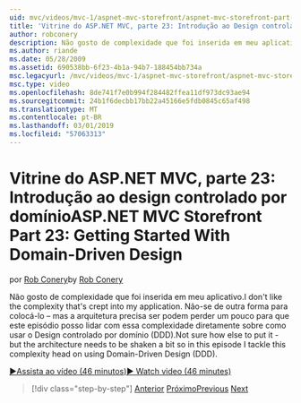 ```yaml
---
uid: mvc/videos/mvc-1/aspnet-mvc-storefront/aspnet-mvc-storefront-part-23-getting-started-with-domain-driven-design
title: 'Vitrine do ASP.NET MVC, parte 23: Introdução ao Design controlado por domínio | Microsoft Docs'
author: robconery
description: Não gosto de complexidade que foi inserida em meu aplicativo. Não-se de outra forma para colocá-lo – mas a arquitetura precisa ser podem perder um pouco, portanto, Este episódio...
ms.author: riande
ms.date: 05/28/2009
ms.assetid: 690538bb-6f23-4b1a-94b7-188454bb734a
msc.legacyurl: /mvc/videos/mvc-1/aspnet-mvc-storefront/aspnet-mvc-storefront-part-23-getting-started-with-domain-driven-design
msc.type: video
ms.openlocfilehash: 8de741f7e0b994f284482ffea11df973dc93ae94
ms.sourcegitcommit: 24b1f6decbb17bb22a45166e5fdb0845c65af498
ms.translationtype: MT
ms.contentlocale: pt-BR
ms.lasthandoff: 03/01/2019
ms.locfileid: "57063313"
---
```

<a name="aspnet-mvc-storefront-part-23-getting-started-with-domain-driven-design"></a><span data-ttu-id="29432-104">Vitrine do ASP.NET MVC, parte 23: Introdução ao design controlado por domínio</span><span class="sxs-lookup"><span data-stu-id="29432-104">ASP.NET MVC Storefront Part 23: Getting Started With Domain-Driven Design</span></span>
====================
<span data-ttu-id="29432-105">por [Rob Conery](https://github.com/robconery)</span><span class="sxs-lookup"><span data-stu-id="29432-105">by [Rob Conery](https://github.com/robconery)</span></span>

<span data-ttu-id="29432-106">Não gosto de complexidade que foi inserida em meu aplicativo.</span><span class="sxs-lookup"><span data-stu-id="29432-106">I don't like the complexity that's crept into my application.</span></span> <span data-ttu-id="29432-107">Não-se de outra forma para colocá-lo – mas a arquitetura precisa ser podem perder um pouco para que este episódio posso lidar com essa complexidade diretamente sobre como usar o Design controlado por domínio (DDD).</span><span class="sxs-lookup"><span data-stu-id="29432-107">Not sure how else to put it - but the architecture needs to be shaken a bit so in this episode I tackle this complexity head on using Domain-Driven Design (DDD).</span></span>

[<span data-ttu-id="29432-108">&#9654;Assista ao vídeo (46 minutos)</span><span class="sxs-lookup"><span data-stu-id="29432-108">&#9654; Watch video (46 minutes)</span></span>](https://channel9.msdn.com/Blogs/ASP-NET-Site-Videos/aspnet-mvc-storefront-part-23-getting-started-with-domain-driven-design)

> [!div class="step-by-step"]
> <span data-ttu-id="29432-109">[Anterior](aspnet-mvc-storefront-part-22-restructuring-rerouting-and-paypal.md)
> [Próximo](aspnet-mvc-storefront-part-24-finis.md)</span><span class="sxs-lookup"><span data-stu-id="29432-109">[Previous](aspnet-mvc-storefront-part-22-restructuring-rerouting-and-paypal.md)
[Next](aspnet-mvc-storefront-part-24-finis.md)</span></span>
